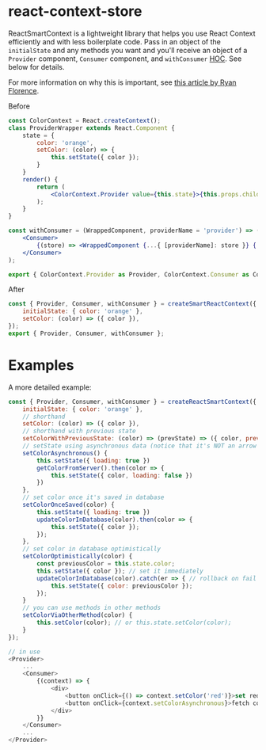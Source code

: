 # react-context-store

ReactSmartContext is a lightweight library that helps you use React Context efficiently and with less boilerplate code. Pass in an object of the `initialState` and any methods you want and you'll receive an object of a `Provider` component, `Consumer` component, and `withConsumer` [HOC](https://reactjs.org/docs/higher-order-components.html). See below for details.

For more information on why this is important, see [this article by Ryan Florence](https://medium.com/@ryanflorence/react-context-and-re-renders-react-take-the-wheel-cd1d20663647).

Before

```jsx
const ColorContext = React.createContext();
class ProviderWrapper extends React.Component {
    state = {
        color: 'orange',
        setColor: (color) => {
            this.setState({ color });
        }
    }
    render() {
        return (
            <ColorContext.Provider value={this.state}>{this.props.children}</ColorContext.Provider>
        );
    }
}

const withConsumer = (WrappedComponent, providerName = 'provider') => (props) => (
    <Consumer>
        {(store) => <WrappedComponent {...{ [providerName]: store }} {...props} />}
    </Consumer>
);

export { ColorContext.Provider as Provider, ColorContext.Consumer as Consumer, withConsumer };
```

After

```js
const { Provider, Consumer, withConsumer } = createSmartReactContext({
    initialState: { color: 'orange' },
    setColor: (color) => ({ color }),
});
export { Provider, Consumer, withConsumer };
```

# Examples

A more detailed example:

```js
const { Provider, Consumer, withConsumer } = createReactSmartContext({
    initialState: { color: 'orange' },
    // shorthand
    setColor: (color) => ({ color }),
    // shorthand with previous state
    setColorWithPreviousState: (color) => (prevState) => ({ color, previousColor: prevState.color }),
    // setState using asynchronous data (notice that it's NOT an arrow function)
    setColorAsynchronous() {
        this.setState({ loading: true })
        getColorFromServer().then(color => {
            this.setState({ color, loading: false })
        })
    },
    // set color once it's saved in database
    setColorOnceSaved(color) {
        this.setState({ loading: true })
        updateColorInDatabase(color).then(color => {
            this.setState({ color });
        });
    },
    // set color in database optimistically
    setColorOptimistically(color) {
        const previousColor = this.state.color;
        this.setState({ color }); // set it immediately
        updateColorInDatabase(color).catch(er => { // rollback on fail
            this.setState({ color: previousColor });
        });
    }
    // you can use methods in other methods
    setColorViaOtherMethod(color) {
        this.setColor(color); // or this.state.setColor(color);
    }
});

// in use
<Provider>
    ...
    <Consumer>
        {(context) => {
            <div>
                <button onClick={() => context.setColor('red')}>set red</button>
                <button onClick={context.setColorAsynchronous}>fetch color from server</button>
            </div>
        }}
    </Consumer>
    ...
</Provider>
```

<!-- [build-badge]: https://img.shields.io/travis/user/repo/master.png?style=flat-square
[build]: https://travis-ci.org/user/repo
[npm-badge]: https://img.shields.io/npm/v/npm-package.png?style=flat-square
[npm]: https://www.npmjs.org/package/npm-package
[coveralls-badge]: https://img.shields.io/coveralls/user/repo/master.png?style=flat-square
[coveralls]: https://coveralls.io/github/user/repo -->
